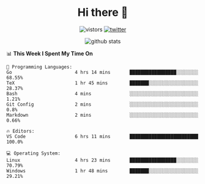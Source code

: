 <h1 align="center">Hi there 👋 </h3>

<p align="center">
  <img src="https://visitor-badge.glitch.me/badge?page_id=keithnull" alt="vistors" />
  <a href="https://twitter.com/_keithnull"><img src="https://img.shields.io/badge/@__keithnull-1DA1F2?style=flat&logo=Twitter&logoColor=white" alt="twitter"/></a>
</p>

<p align="center">
  <img src="https://github-readme-stats.vercel.app/api?username=keithnull&count_private=true&show_icons=true&theme=vue-dark&hide_title=true" alt="github stats" />
</p>

<!--START_SECTION:waka-->
📊 **This Week I Spent My Time On** 

```text
💬 Programming Languages: 
Go                       4 hrs 14 mins       █████████████████░░░░░░░░   68.55% 
TeX                      1 hr 45 mins        ███████░░░░░░░░░░░░░░░░░░   28.37% 
Bash                     4 mins              ░░░░░░░░░░░░░░░░░░░░░░░░░   1.21% 
Git Config               2 mins              ░░░░░░░░░░░░░░░░░░░░░░░░░   0.8% 
Markdown                 2 mins              ░░░░░░░░░░░░░░░░░░░░░░░░░   0.66%

🔥 Editors: 
VS Code                  6 hrs 11 mins       █████████████████████████   100.0%

💻 Operating System: 
Linux                    4 hrs 23 mins       █████████████████░░░░░░░░   70.79% 
Windows                  1 hr 48 mins        ███████░░░░░░░░░░░░░░░░░░   29.21%

```


<!--END_SECTION:waka-->

